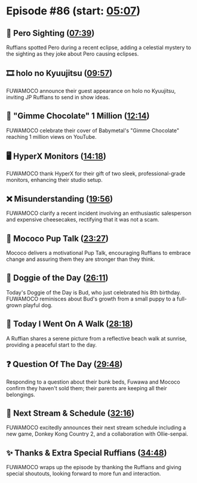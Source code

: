 # Episode #86 (start: [05:07](https://youtu.be/ktznm6I4N40?t=05m07s))

## 👀 Pero Sighting ([07:39](https://youtu.be/ktznm6I4N40?t=07m39s))

Ruffians spotted Pero during a recent eclipse, adding a celestial mystery to the sighting as they joke about Pero causing eclipses.

## 🎞️ holo no Kyuujitsu ([09:57](https://youtu.be/ktznm6I4N40?t=09m57s))

FUWAMOCO announce their guest appearance on holo no Kyuujitsu, inviting JP Ruffians to send in show ideas.

## 🍫 "Gimme Chocolate" 1 Million ([12:14](https://youtu.be/ktznm6I4N40?t=12m14s))

FUWAMOCO celebrate their cover of Babymetal's "Gimme Chocolate" reaching 1 million views on YouTube.

## 🖥️ HyperX Monitors ([14:18](https://youtu.be/ktznm6I4N40?t=14m18s))

FUWAMOCO thank HyperX for their gift of two sleek, professional-grade monitors, enhancing their studio setup.

## ❌ Misunderstanding ([19:56](https://youtu.be/ktznm6I4N40?t=19m56s))

FUWAMOCO clarify a recent incident involving an enthusiastic salesperson and expensive cheesecakes, rectifying that it was not a scam.

## 📣 Mococo Pup Talk ([23:27](https://youtu.be/ktznm6I4N40?t=23m27s))

Mococo delivers a motivational Pup Talk, encouraging Ruffians to embrace change and assuring them they are stronger than they think.

## 🐶 Doggie of the Day ([26:11](https://youtu.be/ktznm6I4N40?t=26m11s))

Today's Doggie of the Day is Bud, who just celebrated his 8th birthday. FUWAMOCO reminisces about Bud's growth from a small puppy to a full-grown playful dog.

## 🚶 Today I Went On A Walk ([28:18](https://youtu.be/ktznm6I4N40?t=28m18s))

A Ruffian shares a serene picture from a reflective beach walk at sunrise, providing a peaceful start to the day.

## ❓ Question Of The Day ([29:48](https://youtu.be/ktznm6I4N40?t=29m48s))

Responding to a question about their bunk beds, Fuwawa and Mococo confirm they haven't sold them; their parents are keeping all their belongings.

## 📅 Next Stream & Schedule ([32:16](https://youtu.be/ktznm6I4N40?t=32m16s))

FUWAMOCO excitedly announces their next stream schedule including a new game, Donkey Kong Country 2, and a collaboration with Ollie-senpai.

## ✨ Thanks & Extra Special Ruffians ([34:48](https://youtu.be/ktznm6I4N40?t=34m48s))

FUWAMOCO wraps up the episode by thanking the Ruffians and giving special shoutouts, looking forward to more fun and interaction.

